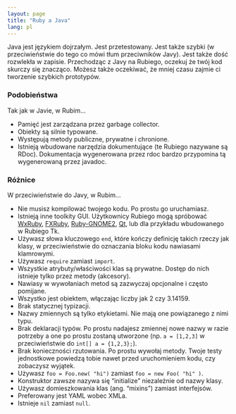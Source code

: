 ```yaml
---
layout: page
title: "Ruby a Java"
lang: pl
---
```


Java jest językiem dojrzałym. Jest przetestowany. Jest także szybki (w
przeciwieństwie do tego co mówi tłum przeciwników Javy). Jest także dość
rozwlekła w zapisie. Przechodząc z Javy na Rubiego, oczekuj że twój kod
skurczy się znacząco. Możesz także oczekiwać, że mniej czasu zajmie ci
tworzenie szybkich prototypów.

### Podobieństwa

Tak jak w Javie, w Rubim…

* Pamięć jest zarządzana przez garbage collector.
* Obiekty są silnie typowane.
* Występują metody publiczne, prywatne i chronione.
* Istnieją wbudowane narzędzia dokumentujące (te Rubiego nazywane są
  RDoc). Dokumentacja wygenerowana przez rdoc bardzo przypomina tą
  wygenerowaną przez javadoc.

### Różnice

W przeciwieństwie do Javy, w Rubim…

* Nie musisz kompilować twojego kodu. Po prostu go uruchamiasz.
* Istnieją inne toolkity GUI. Użytkownicy Rubiego mogą spróbować
  [WxRuby][1], [FXRuby][2], [Ruby-GNOME2][3], [Qt][4],
  lub dla przykładu wbudowanego w Rubiego Tk.
* Używasz słowa kluczowego `end`, które kończy definicję takich rzeczy
  jak klasy, w przeciwieństwie do oznaczania bloku kodu nawiasami
  klamrowymi.
* Używasz `require` zamiast `import`.
* Wszystkie atrybuty/właściwości klas są prywatne. Dostęp do nich
  istnieje tylko przez metody (akcesory).
* Nawiasy w wywołaniach metod są zazwyczaj opcjonalne i często pomijane.
* Wszystko jest obiektem, włączając liczby jak 2 czy 3.14159.
* Brak statycznej typizacji.
* Nazwy zmiennych są tylko etykietami. Nie mają one powiązanego z nimi
  typu.
* Brak deklaracji typów. Po prostu nadajesz zmiennej nowe nazwy w razie
  potrzeby a one po prostu zostaną utworzone (np. `a = [1,2,3]` w
  przeciwieństwie do `int[] a = {1,2,3};`).
* Brak konieczności rzutowania. Po prostu wywołaj metody. Twoje testy
  jednostkowe powiedzą tobie nawet przed uruchomieniem kodu, czy
  zobaczysz wyjątek.
* Używasz `foo = Foo.new( "hi")` zamiast `foo = new Foo( "hi" )`.
* Konstruktor zawsze nazywa się “initialize” niezależnie od nazwy klasy.
* Używasz domieszkowania klas (ang. “mixins”) zamiast interfejsów.
* Preferowany jest YAML wobec XMLa.
* Istnieje `nil` zamiast `null`.



[1]: http://wxruby.rubyforge.org/wiki/wiki.pl
[2]: http://www.fxruby.org/
[3]: http://ruby-gnome2.sourceforge.jp/
[4]: https://github.com/ryanmelt/qtbindings/
